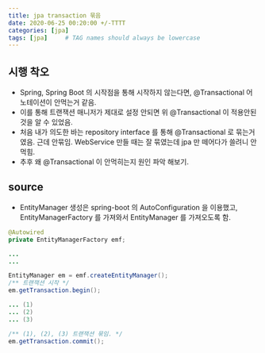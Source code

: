 ```yaml
---
title: jpa transaction 묶음
date: 2020-06-25 00:20:00 +/-TTTT
categories: [jpa]
tags: [jpa]     # TAG names should always be lowercase
---
```


 
## 시행 착오
- Spring, Spring Boot 의 시작점을 통해 시작하지 않는다면, @Transactional 어노테이션이 안먹는거 같음.
- 이를 통해 트랜잭션 매니저가 제대로 설정 안되면 위 @Transactional 이 적용안된 것을 알 수 있었음.
- 처음 내가 의도한 바는 repository interface 를 통해 @Transactional 로 묶는거였음. 근데 안묶임. WebService 만들 때는 잘 묶였는데 jpa 만 떼어다가 쓸려니 안먹힘.
- 추후 왜 @Transactional 이 안먹히는지 원인 파악 해보기.

## source
- EntityManager 생성은 spring-boot 의 AutoConfiguration 을 이용했고, EntityManagerFactory 를 가져와서 EntityManager 를 가져오도록 함.

```java
@Autowired
private EntityManagerFactory emf;

...
...

EntityManager em = emf.createEntityManager();
/** 트랜잭션 시작 */
em.getTransaction.begin();

... (1)
... (2)
... (3)

/** (1), (2), (3) 트랜잭션 묶임. */
em.getTransaction.commit();

```